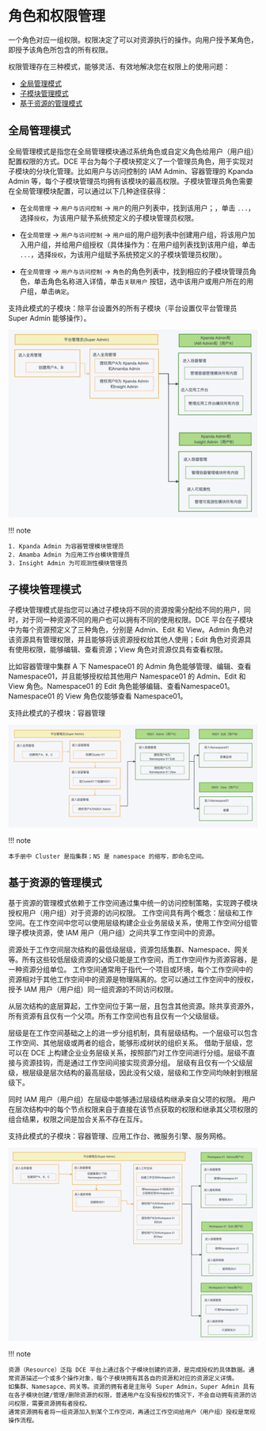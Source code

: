 # 角色和权限管理

一个角色对应一组权限。权限决定了可以对资源执行的操作。向用户授予某角色，即授予该角色所包含的所有权限。

权限管理存在三种模式，能够灵活、有效地解决您在权限上的使用问题：

- [全局管理模式](#全局管理模式)
- [子模块管理模式](#子模块管理模式)
- [基于资源的管理模式](#基于资源的管理模式)

## 全局管理模式

全局管理模式是指您在全局管理模块通过系统角色或自定义角色给用户（用户组）配置权限的方式。DCE 平台为每个子模块预定义了一个管理员角色，用于实现对子模块的分块化管理。比如用户与访问控制的 IAM Admin、容器管理的 Kpanda Admin 等，每个子模块管理员均拥有该模块的最高权限。子模块管理员角色需要在全局管理模块配置，可以通过以下几种途径获得：

- 在`全局管理` → `用户与访问控制` → `用户`的用户列表中，找到该用户；，单击 `...`，选择`授权`，为该用户赋予系统预定义的子模块管理员权限。

- 在`全局管理` → `用户与访问控制` → `用户组`的用户组列表中创建用户组，将该用户加入用户组，并给用户组授权（具体操作为：在用户组列表找到该用户组，单击 `...`，选择`授权`，为该用户组赋予系统预定义的子模块管理员权限）。

- 在`全局管理` → `用户与访问控制` → `角色`的角色列表中，找到相应的子模块管理员角色，单击角色名称进入详情，单击`关联用户` 按钮，选中该用户或用户所在的用户组，单击`确定`。

支持此模式的子模块：除平台设置外的所有子模块（平台设置仅平台管理员 Super Admin 能够操作）。

![全局管理模式](../../images/permission1.png)

!!! note

    1. Kpanda Admin 为容器管理模块管理员
    2. Amamba Admin 为应用工作台模块管理员
    3. Insight Admin 为可观测性模块管理员

## 子模块管理模式

子模块管理模式是指您可以通过子模块将不同的资源按需分配给不同的用户，同时，对于同一种资源不同的用户也可以拥有不同的使用权限。DCE 平台在子模块中为每个资源预定义了三种角色，分别是 Admin、Edit 和 View。Admin 角色对该资源具有管理权限，并且能够将该资源授权给其他人使用；Edit 角色对资源具有使用权限，能够编辑、查看资源；View 角色对资源仅具有查看权限。

比如容器管理中集群 A 下 Namespace01 的 Admin 角色能够管理、编辑、查看 Namespace01，并且能够授权给其他用户 Namespace01 的 Admin、Edit 和 View 角色。Namespace01 的 Edit 角色能够编辑、查看Namespace01。Namespace01 的 View 角色仅能够查看 Namespace01。

支持此模式的子模块：容器管理

![子模块管理模式](../../images/permission2.png)

!!! note

    本手册中 Cluster 是指集群；NS 是 namespace 的缩写，即命名空间。

## 基于资源的管理模式

基于资源的管理模式依赖于工作空间通过集中统一的访问控制策略，实现跨子模块授权用户（用户组）对于资源的访问权限。
工作空间具有两个概念：层级和工作空间。在工作空间中您可以使用层级构建企业业务层级关系，使用工作空间分组管理子模块资源，使 IAM 用户（用户组）之间共享工作空间中的资源。

资源处于工作空间层次结构的最低级层级，资源包括集群、Namespace、网关等。所有这些较低层级资源的父级只能是工作空间，而工作空间作为资源容器，是一种资源分组单位。
工作空间通常用于指代一个项目或环境，每个工作空间中的资源相对于其他工作空间中的资源是物理隔离的。您可以通过工作空间中的授权，授予 IAM 用户（用户组）同一组资源的不同访问权限。

从层次结构的底层算起，工作空间位于第一层，且包含其他资源。除共享资源外，所有资源有且仅有一个父项。所有工作空间也有且仅有一个父级层级。

层级是在工作空间基础之上的进一步分组机制，具有层级结构。一个层级可以包含工作空间、其他层级或两者的组合，能够形成树状的组织关系。
借助于层级，您可以在 DCE 上构建企业业务层级关系，按照部门对工作空间进行分组。层级不直接与资源挂钩，而是通过工作空间间接实现资源分组。
层级有且仅有一个父级层级，根层级是层次结构的最高层级，因此没有父级，层级和工作空间均映射到根层级下。

同时 IAM 用户（用户组）在层级中能够通过层级结构继承来自父项的权限。
用户在层次结构中的每个节点权限来自于直接在该节点获取的权限和继承其父项权限的组合结果，权限之间是加合关系不存在互斥。

支持此模式的子模块：容器管理、应用工作台、微服务引擎、服务网格。

![基于资源的管理模式2](../../images/permission4.png)

!!! note

    资源（Resource）泛指 DCE 平台上通过各个子模块创建的资源，是完成授权的具体数据。通常资源描述一个或多个操作对象，每个子模块拥有其各自的资源和对应的资源定义详情。
    如集群、Namesapce、网关等。资源的拥有者是主账号 Super Admin，Super Admin 具有在各子模块创建/管理/删除资源的权限，普通用户在没有授权的情况下，不会自动拥有资源的访问权限，需要资源拥有者授权。
    通常资源拥有者将一组资源加入到某个工作空间，再通过工作空间给用户（用户组）授权是常规操作流程。
